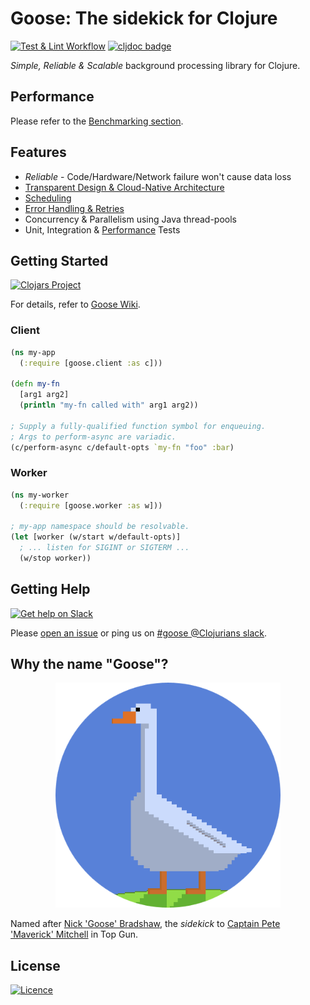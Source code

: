 Goose: The sidekick for Clojure
=========
[![Test & Lint Workflow](https://github.com/nilenso/goose/actions/workflows/test_lint.yml/badge.svg)](https://github.com/nilenso/goose/actions/workflows/test_lint.yml)
[![cljdoc badge](https://cljdoc.org/badge/com.nilenso/goose)](https://cljdoc.org/d/com.nilenso/goose)

*Simple, Reliable & Scalable* background processing library for Clojure.

Performance
---------
Please refer to the [Benchmarking section](https://github.com/nilenso/goose/tree/main/perf).

Features
---------
- *Reliable* - Code/Hardware/Network failure won't cause data loss
- [Transparent Design & Cloud-Native Architecture](https://github.com/nilenso/goose/tree/main/architecture-decisions)
- [Scheduling](https://github.com/nilenso/goose/wiki/Scheduling)
- [Error Handling & Retries](https://github.com/nilenso/goose/wiki/Error-Handling-&-Retries)
- Concurrency & Parallelism using Java thread-pools
- Unit, Integration & [Performance](https://github.com/nilenso/goose/tree/main/perf) Tests

Getting Started
---------

[![Clojars Project](https://img.shields.io/clojars/v/com.nilenso/goose.svg?labelColor=283C67&color=729AD1&style=for-the-badge&logo=clojure&logoColor=fff)](https://clojars.org/com.nilenso/goose)

For details, refer to [Goose Wiki](https://github.com/nilenso/goose/wiki).
### Client

```clojure
(ns my-app
  (:require [goose.client :as c]))

(defn my-fn
  [arg1 arg2]
  (println "my-fn called with" arg1 arg2))

; Supply a fully-qualified function symbol for enqueuing.
; Args to perform-async are variadic.
(c/perform-async c/default-opts `my-fn "foo" :bar)
```

### Worker

```clojure
(ns my-worker
  (:require [goose.worker :as w]))

; my-app namespace should be resolvable.
(let [worker (w/start w/default-opts)]
  ; ... listen for SIGINT or SIGTERM ...
  (w/stop worker))
```

Getting Help
---------
[![Get help on Slack](http://img.shields.io/badge/slack-clojurians%20%23goose-F49109?labelColor=3c0c3c&logo=slack&style=for-the-badge)](https://clojurians.slack.com/channels/goose)

Please [open an issue](https://github.com/nilenso/goose/issues/new) or ping us on [#goose @Clojurians slack](https://clojurians.slack.com/channels/goose).

Why the name "Goose"?
---------
<p align="center">
  <img src="logo/goose-round@2x.png" width="360">
</p>

Named after [Nick 'Goose' Bradshaw](https://historica.fandom.com/wiki/Nick_Bradshaw), the _sidekick_
to [Captain Pete 'Maverick' Mitchell](https://topgun.fandom.com/wiki/Pete_Mitchell) in Top Gun.

License
---------
[![Licence](https://img.shields.io/github/license/Ileriayo/markdown-badges?style=for-the-badge)](./LICENSE)
